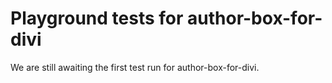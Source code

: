 # Playground tests for author-box-for-divi
We are still awaiting the first test run for author-box-for-divi.
